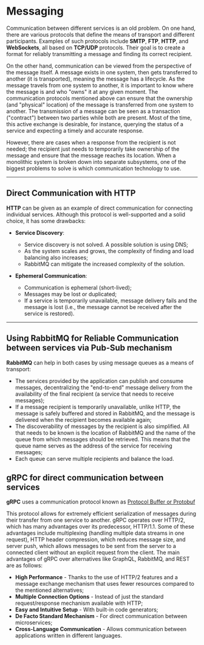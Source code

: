 # Messaging

Communication between different services is an old problem. On one hand, there are various protocols that define the means of transport and different participants. Examples of such protocols include **SMTP**, **FTP**, **HTTP**, and **WebSockets**, all based on **TCP/UDP** protocols. Their goal is to create a format for reliably transmitting a message and finding its correct recipient.

On the other hand, communication can be viewed from the perspective of the message itself. A message exists in one system, then gets transferred to another (it is transported), meaning the message has a lifecycle. As the message travels from one system to another, it is important to know where the message is and who "owns" it at any given moment. The communication protocols mentioned above can ensure that the ownership (and "physical" location) of the message is transferred from one system to another. The transmission of a message can be seen as a transaction ("contract") between two parties while both are present. Most of the time, this active exchange is desirable, for instance, querying the status of a service and expecting a timely and accurate response.

However, there are cases when a response from the recipient is not needed; the recipient just needs to temporarily take ownership of the message and ensure that the message reaches its location. When a monolithic system is broken down into separate subsystems, one of the biggest problems to solve is which communication technology to use.

---

## Direct Communication with HTTP

**HTTP** can be given as an example of direct communication for connecting individual services. Although this protocol is well-supported and a solid choice, it has some drawbacks:

- **Service Discovery**: 
  - Service discovery is not solved. A possible solution is using DNS;
  - As the system scales and grows, the complexity of finding and load balancing also increases;
  - RabbitMQ can mitigate the increased complexity of the solution.

- **Ephemeral Communication**: 
  - Communication is ephemeral (short-lived);
  - Messages may be lost or duplicated;
  - If a service is temporarily unavailable, message delivery fails and the message is lost (i.e., the message cannot be received after the service is restored).

---

## Using RabbitMQ for Reliable Communication between services via Pub-Sub mechanism

**RabbitMQ** can help in both cases by using message queues as a means of transport:

- The services provided by the application can publish and consume messages, decentralizing the "end-to-end" message delivery from the availability of the final recipient (a service that needs to receive messages);
- If a message recipient is temporarily unavailable, unlike HTTP, the message is safely buffered and stored in RabbitMQ, and the message is delivered when the recipient becomes available again;
- The discoverability of messages by the recipient is also simplified. All that needs to be known is the location of RabbitMQ and the name of the queue from which messages should be retrieved. This means that the queue name serves as the address of the service for receiving messages;
- Each queue can serve multiple recipients and balance the load.

## gRPC for direct communication between services

**gRPC** uses a communication protocol known as [Protocol Buffer or Protobuf](https://datatracker.ietf.org/doc/html/draft-rfernando-protocol-buffers-00) 

This protocol allows for extremely efficient serialization of messages during their transfer from one service to another. gRPC operates over HTTP/2, which has many advantages over its predecessor, HTTP/1.1. Some of these advantages include multiplexing (handling multiple data streams in one request), HTTP header compression, which reduces message size, and server push, which allows messages to be sent from the server to a connected client without an explicit request from the client. The main advantages of gRPC over alternatives like GraphQL, RabbitMQ, and REST are as follows:

  * **High Performance** - Thanks to the use of HTTP/2 features and a message exchange mechanism that uses fewer resources compared to the mentioned alternatives;
  * **Multiple Connection Options** - Instead of just the standard request/response mechanism available with HTTP;
  * **Easy and Intuitive Setup** - With built-in code generators;
  * **De Facto Standard Mechanism** - For direct communication between microservices;
  * **Cross-Language Communication** - Allows communication between applications written in different languages.


